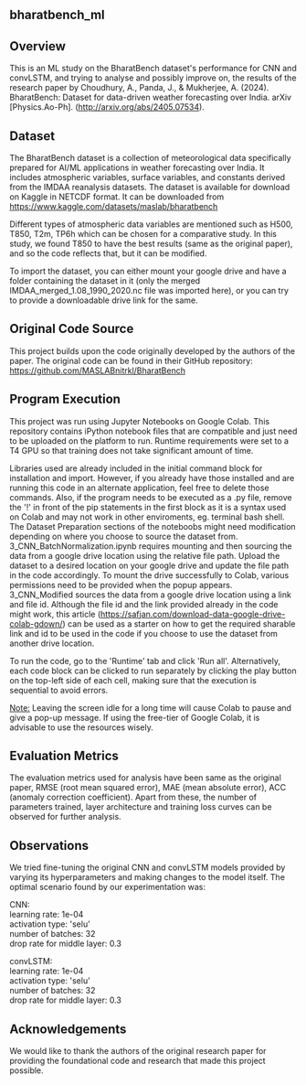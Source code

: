 ## bharatbench_ml

## Overview
 
This is an ML study on the BharatBench dataset's performance for CNN and convLSTM, and trying to analyse and possibly improve on, the results of the research paper by Choudhury, A., Panda, J., &amp; Mukherjee, A. (2024). BharatBench: Dataset for data-driven weather forecasting over India. arXiv [Physics.Ao-Ph]. (http://arxiv.org/abs/2405.07534). 

## Dataset
The BharatBench dataset is a collection of meteorological data specifically prepared for AI/ML applications in weather forecasting over India. It includes atmospheric variables, surface variables, and constants derived from the IMDAA reanalysis datasets. The dataset is available for download on Kaggle in NETCDF format. It can be downloaded from https://www.kaggle.com/datasets/maslab/bharatbench

Different types of atmospheric data variables are mentioned such as H500, T850, T2m, TP6h which can be chosen for a comparative study. In this study, we found T850 to have the best results (same as the original paper), and so the code reflects that, but it can be modified.

To import the dataset, you can either mount your google drive and have a folder containing the dataset in it (only the merged IMDAA_merged_1.08_1990_2020.nc file was imported here), or you can try to provide a downloadable drive link for the same. 

## Original Code Source
This project builds upon the code originally developed by the authors of the paper. The original code can be found in their GitHub repository:
https://github.com/MASLABnitrkl/BharatBench

## Program Execution

This project was run using Jupyter Notebooks on Google Colab. This repository contains iPython notebook files that are compatible and just need to be uploaded on the platform to run. Runtime requirements were set to a T4 GPU so that training does not take significant amount of time.

Libraries used are already included in the initial command block for installation and import. However, if you already have those installed and are running this code in an alternate application, feel free to delete those commands. Also, if the program needs to be executed as a .py file, remove the '!' in front of the pip statements in the first block as it is a syntax used on Colab and may not work in other enviroments, eg. terminal bash shell.
The Dataset Preparation sections of the noteboobs might need modification depending on where you choose to source the dataset from.
3_CNN_BatchNormalization.ipynb requires mounting and then sourcing the data from a google drive location using the relative file path. Upload the dataset to a desired location on your google drive and update the file path in the code accordingly. To mount the drive successfully to Colab, various permissions need to be provided when the popup appears.
3_CNN_Modified sources the data from a google drive location using a link and file id. Although the file id and the link provided already in the code might work, this article (https://safjan.com/download-data-google-drive-colab-gdown/) can be used as a starter on how to get the required sharable link and id to be used in the code if you choose to use the dataset from another drive location.

To run the code, go to the 'Runtime' tab and click 'Run all'. Alternatively, each code block can be clicked to run separately by clicking the play button on the top-left side of each cell, making sure that the execution is sequential to avoid errors.

<u>Note:</u> Leaving the screen idle for a long time will cause Colab to pause and give a pop-up message. If using the free-tier of Google Colab, it is advisable to use the resources wisely.

## Evaluation Metrics

The evaluation metrics used for analysis have been same as the original paper, RMSE (root mean squared error), MAE (mean absolute error), ACC (anomaly correction coefficient). Apart from these, the number of parameters trained, layer architecture and training loss curves can be observed for further analysis.

## Observations

We tried fine-tuning the original CNN and convLSTM models provided by varying its hyperparameters and making changes to the model itself. The optimal scenario found by our experimentation was:

CNN:
<br/>learning rate: 1e-04
<br/>activation type: 'selu'
<br/>number of batches: 32
<br/>drop rate for middle layer: 0.3

convLSTM:
<br/>learning rate: 1e-04
<br/>activation type: 'selu'
<br/>number of batches: 32
<br/>drop rate for middle layer: 0.3

## Acknowledgements
We would like to thank the authors of the original research paper for providing the foundational code and research that made this project possible.
